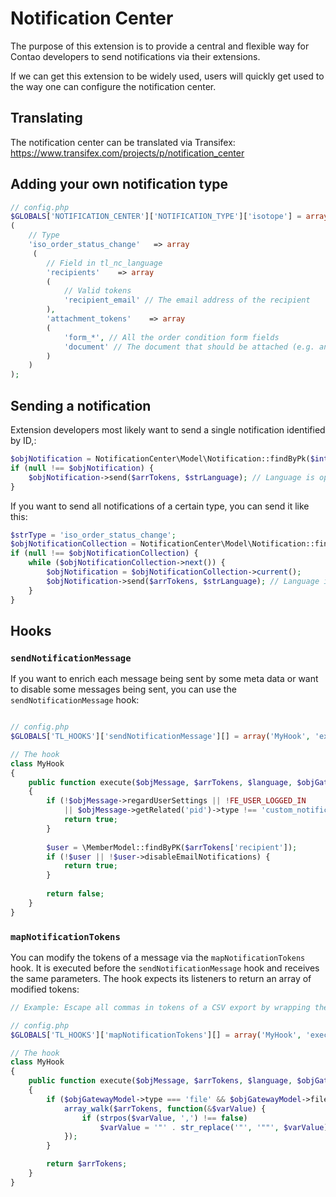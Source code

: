 Notification Center
===================

The purpose of this extension is to provide a central and flexible way for
Contao developers to send notifications via their extensions.

If we can get this extension to be widely used, users will quickly get used
to the way one can configure the notification center.

## Translating
The notification center can be translated via Transifex: https://www.transifex.com/projects/p/notification_center

## Adding your own notification type

```php
// config.php
$GLOBALS['NOTIFICATION_CENTER']['NOTIFICATION_TYPE']['isotope'] = array
(
    // Type
    'iso_order_status_change'   => array
     (
        // Field in tl_nc_language
        'recipients'    => array
        (
            // Valid tokens
            'recipient_email' // The email address of the recipient
        ),
        'attachment_tokens'    => array
        (
            'form_*', // All the order condition form fields
            'document' // The document that should be attached (e.g. an invoice)
        )
    )
);
```


## Sending a notification

Extension developers most likely want to send a single notification identified by ID,:

```php
$objNotification = NotificationCenter\Model\Notification::findByPk($intNotificationId);
if (null !== $objNotification) {
    $objNotification->send($arrTokens, $strLanguage); // Language is optional
}
```

If you want to send all notifications of a certain type, you can send it like this:

```php
$strType = 'iso_order_status_change';
$objNotificationCollection = NotificationCenter\Model\Notification::findByType($strType);
if (null !== $objNotificationCollection) {
    while ($objNotificationCollection->next()) {
        $objNotification = $objNotificationCollection->current();
        $objNotification->send($arrTokens, $strLanguage); // Language is optional
    }
}
```

## Hooks

### `sendNotificationMessage`

If you want to enrich each message being sent by some meta data or want to disable some messages being sent, you can
use the `sendNotificationMessage` hook:

```php

// config.php
$GLOBALS['TL_HOOKS']['sendNotificationMessage'][] = array('MyHook', 'execute');

// The hook
class MyHook
{
    public function execute($objMessage, $arrTokens, $language, $objGatewayModel)
    {
        if (!$objMessage->regardUserSettings || !FE_USER_LOGGED_IN 
            || $objMessage->getRelated('pid')->type !== 'custom_notification') {
            return true;
        }
         
        $user = \MemberModel::findByPK($arrTokens['recipient']);     
        if (!$user || !$user->disableEmailNotifications) {
            return true;
        }
                      
        return false;
    }
}
```

### `mapNotificationTokens`

You can modify the tokens of a message via the `mapNotificationTokens` hook. It is executed before the `sendNotificationMessage` hook and receives the same parameters. The hook expects its listeners to return an array of modified tokens:

```php
// Example: Escape all commas in tokens of a CSV export by wrapping the token in double quotes. Also escape existing double quotes inside the token.

// config.php
$GLOBALS['TL_HOOKS']['mapNotificationTokens'][] = array('MyHook', 'execute');

// The hook
class MyHook
{
    public function execute($objMessage, $arrTokens, $language, $objGatewayModel)
    {
        if ($objGatewayModel->type === 'file' && $objGatewayModel->file_type === 'csv') {
            array_walk($arrTokens, function(&$varValue) {
                if (strpos($varValue, ',') !== false)
                    $varValue = '"' . str_replace('"', '""', $varValue) . '"';
            });
        }

        return $arrTokens;
    }
}
```
